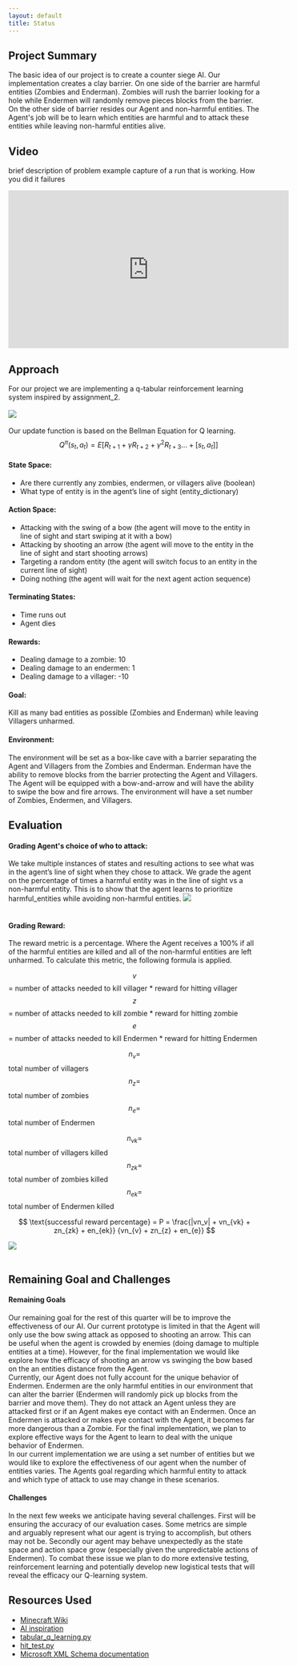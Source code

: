 ```yaml
---
layout: default
title: Status
---
```


## Project Summary
<p>The basic idea of our project is to create a counter siege AI. Our implementation creates a clay barrier. On one side of the barrier are harmful entities (Zombies and Enderman). Zombies will rush the barrier looking for a hole while Endermen will randomly remove pieces blocks from the barrier. On the other side of barrier resides our Agent and non-harmful entities. The Agent's job will be to learn which entities are harmful and to attack these entities while leaving non-harmful entities alive.</p> 


## Video
brief description of problem
example capture of a run that is working. How you did it failures

<iframe width="560" height="315" src="https://www.youtube.com/embed/wnPaqCjGIgA" frameborder="0" allow="accelerometer; autoplay; encrypted-media; gyroscope; picture-in-picture" allowfullscreen></iframe>


## Approach
For our project we are implementing a q-tabular reinforcement learning system inspired by assignment_2. 
<br><br>
<img src="images/reinforcement_learning1.jpg">
<br><br>
Our update function is based on the Bellman Equation for Q learning. 
<br>
$$ \quad Q^\pi(s_t, a_t) = E[R_{t+1} + \gamma R_{t+2} +  \gamma^2 R_{t+3}... + [s_t, a_t]] $$ 
<!-- $$ \text{oldQValue} + [\alpha \times (\text{currentReward} + \gamma * \text{maxQValueForStateX} - \text{oldQValue})] $$ -->


<h4> State Space: </h4>
<ul>
    <li>Are there currently any zombies, endermen, or villagers alive (boolean)</li>
    <li>What type of entity is in the agent’s line of sight (entity_dictionary)</li>
</ul>


<h4> Action Space: </h4>
<ul>
    <li>Attacking with the swing of a bow (the agent will move to the entity in line of sight and start swiping at it with a bow)</li>
    <li>Attacking by shooting an arrow (the agent will move to the entity in the line of sight and start shooting arrows)</li>
    <li>Targeting a random entity (the agent will switch focus to an entity in the current line of sight)</li>
    <li>Doing nothing (the agent will wait for the next agent action sequence)</li>
</ul>


<h4> Terminating States: </h4>
<ul>
    <li>Time runs out</li>
    <li>Agent dies</li>
</ul>


<h4>Rewards:</h4>
<ul>
    <li>Dealing damage to a zombie: 10</li>
    <li>Dealing damage to an endermen: 1</li>
    <li>Dealing damage to a villager: -10</li>
</ul>


<h4>Goal:</h4>
<p>Kill as many bad entities as possible (Zombies and Enderman) while leaving Villagers unharmed. </p>


<h4>Environment: </h4>
<p>The environment will be set as a box-like cave with a barrier separating the Agent and Villagers from the Zombies and Enderman. Enderman have the ability to remove blocks from the barrier protecting the Agent and Villagers. The Agent will be equipped with a bow-and-arrow and will have the ability to swipe the bow and fire arrows. The environment will have a set number of Zombies, Endermen, and Villagers. </p>



## Evaluation
<h4>Grading Agent's choice of who to attack: </h4>
We take multiple instances of states and resulting actions to see what was in the agent’s line of sight when they chose to attack. We grade the agent on the percentage of times a harmful entity was in the line of sight vs a non-harmful entity. This is to show that the agent learns to prioritize harmful_entities while avoiding non-harmful entities.

<img src="images/line_of_site_graph1.jpg">
<br> <br>




<h4>Grading Reward: </h4>
The reward metric is a percentage. Where the Agent receives a 100% if all of the harmful entities are killed and all of the non-harmful entities are left unharmed. To calculate this metric, the following formula is applied. 

$$ v $$ = number of attacks needed to kill villager * reward for hitting villager<br>
$$ z $$ = number of attacks needed to kill zombie * reward for hitting zombie<br>
$$ e $$ = number of attacks needed to kill Endermen * reward for hitting Endermen<br>

$$ n_v = $$ total number of villagers<br>
$$ n_z = $$ total number of zombies<br>
$$ n_e = $$ total number of Endermen<br>

$$ n_{vk} = $$ total number of villagers killed<br>
$$ n_{zk} = $$ total number of zombies killed<br>
$$ n_{ek} = $$ total number of Endermen killed<br>

$$ \text{successful reward percentage} = P =  \frac{|vn_v| + vn_{vk} + zn_{zk} + en_{ek}} {vn_{v} + zn_{z} + en_{e}} $$ 

<img src="images/reward_percentage_graph1.jpg">
<br> <br>


## Remaining Goal and Challenges
<h4>Remaining Goals</h4>
Our remaining goal for the rest of this quarter will be to improve the effectiveness of our AI. Our current prototype is limited in that the Agent will only use the bow swing attack as opposed to shooting an arrow. This can be useful when the agent is crowded by enemies (doing damage to multiple entities at a time). However, for the final implementation we would like explore how the efficacy of shooting an arrow vs swinging the bow based on the an entities distance from the Agent. 
<br>
Currently, our Agent does not fully account for the unique behavior of Endermen. Endermen are the only harmful entities in our environment that can alter the barrier (Endermen will randomly pick up blocks from the barrier and move them). They do not attack an Agent unless they are attacked first or if an Agent makes eye contact with an Endermen. Once an Endermen is attacked or makes eye contact with the Agent, it becomes far more dangerous than a Zombie. For the final implementation, we plan to explore effective ways for the Agent to learn to deal with the unique behavior of Endermen. 
<br>
In our current implementation we are using a set number of entities but we would like to explore the effectiveness of our agent when the number of entities varies. The Agents goal regarding which harmful entity to attack and which type of attack to use may change in these scenarios. 
<br>
<h4>Challenges</h4>
In the next few weeks we anticipate having several challenges. First will be ensuring the accuracy of our evaluation cases. Some metrics are simple and arguably represent what our agent is trying to accomplish, but others may not be. Secondly our agent may behave unexpectedly as the state space and action space grow (especially given the unpredictable actions of Endermen). To combat these issue we plan to do more extensive testing, reinforcement learning and potentially develop new logistical tests that will reveal the efficacy our Q-learning system.




## Resources Used 
- [Minecraft Wiki](https://minecraft.gamepedia.com/)
- [AI inspiration](https://github.com/Microsoft/malmo-challenge/tree/master/malmopy)
- [tabular_q_learning.py](https://github.com/microsoft/malmo/blob/master/Malmo/samples/Python_examples/tabular_q_learning.py)
- [hit_test.py](https://github.com/microsoft/malmo/blob/master/Malmo/samples/Python_examples/hit_test.py)
- [Microsoft XML Schema documentation](https://microsoft.github.io/malmo/0.30.0/Schemas/MissionHandlers.html)

<br>